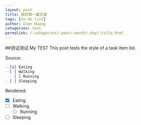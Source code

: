 ```yaml
---
layout: post
title: 我的第一篇文章
tags: [to-do list]
author: Chen Huang 
categories: test
permalink: /:categories/:year/:month/:day/:title.html
---
```



##测试测试
My TEST
This post tests the style of a task item list.

Source:

```markdown
- [x] Eating
- [ ] Walking
  - [ ] Running
- [ ] Sleeping
```

Rendered:

- [x] Eating
- [ ] Walking
  - [ ] Running
- [ ] Sleeping
